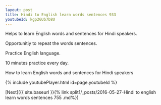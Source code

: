 ```yaml
---
layout: post
title: Hindi to English learn words sentences 933 
youtubeId: kgp2GUb7b8U
---
```

 
 
Helps to learn English words and sentences for Hindi speakers.

Opportunitiy to repeat the words sentences. 

Practice English language. 
 
10 minutes practice every day. 
 
How to learn English words and sentences for Hindi speakers 
 
{% include youtubePlayer.html id=page.youtubeId %}
 
 
[Next]({{ site.baseurl }}{% link  split1/_posts/2016-05-27-Hindi to english learn words sentences 755 .md%})
 
